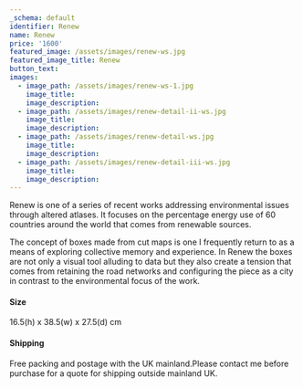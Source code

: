 ```yaml
---
_schema: default
identifier: Renew
name: Renew
price: '1600'
featured_image: /assets/images/renew-ws.jpg
featured_image_title: Renew
button_text:
images:
  - image_path: /assets/images/renew-ws-1.jpg
    image_title:
    image_description:
  - image_path: /assets/images/renew-detail-ii-ws.jpg
    image_title:
    image_description:
  - image_path: /assets/images/renew-detail-ws.jpg
    image_title:
    image_description:
  - image_path: /assets/images/renew-detail-iii-ws.jpg
    image_title:
    image_description:
---
```

Renew is one of a series of recent works addressing environmental issues through altered atlases. It focuses on the percentage energy use of 60 countries around the world that comes from renewable sources.

The concept of boxes made from cut maps is one I frequently return to as a means of exploring collective memory and experience. In Renew the boxes are not only a visual tool alluding to data but they also create a tension that comes from retaining the road networks and configuring the piece as a city in contrast to the environmental focus of the work.

#### Size

16\.5(h) x 38.5(w) x 27.5(d) cm

#### Shipping

Free packing and postage with the UK mainland.Please contact me before purchase for a quote for shipping outside mainland UK.